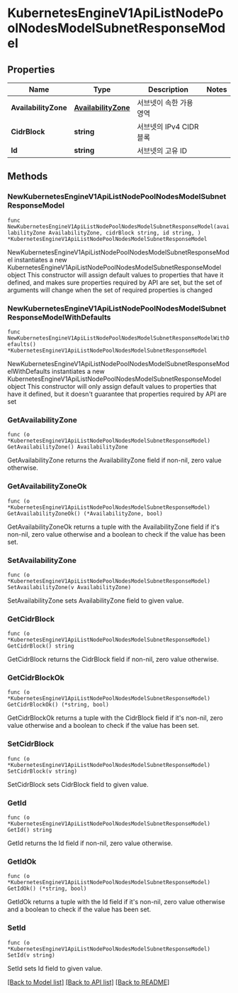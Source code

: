 # KubernetesEngineV1ApiListNodePoolNodesModelSubnetResponseModel

## Properties

Name | Type | Description | Notes
------------ | ------------- | ------------- | -------------
**AvailabilityZone** | [**AvailabilityZone**](AvailabilityZone.md) | 서브넷이 속한 가용 영역 | 
**CidrBlock** | **string** | 서브넷의 IPv4 CIDR 블록 | 
**Id** | **string** | 서브넷의 고유 ID | 

## Methods

### NewKubernetesEngineV1ApiListNodePoolNodesModelSubnetResponseModel

`func NewKubernetesEngineV1ApiListNodePoolNodesModelSubnetResponseModel(availabilityZone AvailabilityZone, cidrBlock string, id string, ) *KubernetesEngineV1ApiListNodePoolNodesModelSubnetResponseModel`

NewKubernetesEngineV1ApiListNodePoolNodesModelSubnetResponseModel instantiates a new KubernetesEngineV1ApiListNodePoolNodesModelSubnetResponseModel object
This constructor will assign default values to properties that have it defined,
and makes sure properties required by API are set, but the set of arguments
will change when the set of required properties is changed

### NewKubernetesEngineV1ApiListNodePoolNodesModelSubnetResponseModelWithDefaults

`func NewKubernetesEngineV1ApiListNodePoolNodesModelSubnetResponseModelWithDefaults() *KubernetesEngineV1ApiListNodePoolNodesModelSubnetResponseModel`

NewKubernetesEngineV1ApiListNodePoolNodesModelSubnetResponseModelWithDefaults instantiates a new KubernetesEngineV1ApiListNodePoolNodesModelSubnetResponseModel object
This constructor will only assign default values to properties that have it defined,
but it doesn't guarantee that properties required by API are set

### GetAvailabilityZone

`func (o *KubernetesEngineV1ApiListNodePoolNodesModelSubnetResponseModel) GetAvailabilityZone() AvailabilityZone`

GetAvailabilityZone returns the AvailabilityZone field if non-nil, zero value otherwise.

### GetAvailabilityZoneOk

`func (o *KubernetesEngineV1ApiListNodePoolNodesModelSubnetResponseModel) GetAvailabilityZoneOk() (*AvailabilityZone, bool)`

GetAvailabilityZoneOk returns a tuple with the AvailabilityZone field if it's non-nil, zero value otherwise
and a boolean to check if the value has been set.

### SetAvailabilityZone

`func (o *KubernetesEngineV1ApiListNodePoolNodesModelSubnetResponseModel) SetAvailabilityZone(v AvailabilityZone)`

SetAvailabilityZone sets AvailabilityZone field to given value.


### GetCidrBlock

`func (o *KubernetesEngineV1ApiListNodePoolNodesModelSubnetResponseModel) GetCidrBlock() string`

GetCidrBlock returns the CidrBlock field if non-nil, zero value otherwise.

### GetCidrBlockOk

`func (o *KubernetesEngineV1ApiListNodePoolNodesModelSubnetResponseModel) GetCidrBlockOk() (*string, bool)`

GetCidrBlockOk returns a tuple with the CidrBlock field if it's non-nil, zero value otherwise
and a boolean to check if the value has been set.

### SetCidrBlock

`func (o *KubernetesEngineV1ApiListNodePoolNodesModelSubnetResponseModel) SetCidrBlock(v string)`

SetCidrBlock sets CidrBlock field to given value.


### GetId

`func (o *KubernetesEngineV1ApiListNodePoolNodesModelSubnetResponseModel) GetId() string`

GetId returns the Id field if non-nil, zero value otherwise.

### GetIdOk

`func (o *KubernetesEngineV1ApiListNodePoolNodesModelSubnetResponseModel) GetIdOk() (*string, bool)`

GetIdOk returns a tuple with the Id field if it's non-nil, zero value otherwise
and a boolean to check if the value has been set.

### SetId

`func (o *KubernetesEngineV1ApiListNodePoolNodesModelSubnetResponseModel) SetId(v string)`

SetId sets Id field to given value.



[[Back to Model list]](../README.md#documentation-for-models) [[Back to API list]](../README.md#documentation-for-api-endpoints) [[Back to README]](../README.md)


